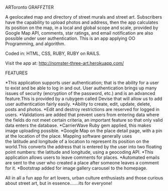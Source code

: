 ARToronto GRAFFZTER

A geolocated map and directory of street murals and street art. Subscribers have the capability to upload photos and address, then the app calculates its position on the map, in a local and global scope and scale, provided by Google Map API, comments, star ratings, and email notification are also possible under user authentication. This is an app applying  OO Programming, and algorithm.

Coded in: HTML, CSS, RUBY, RUBY on RAILS.

Visit the app at: http://nomster-three-art.herokuapp.com/

FEATURES

*This application supports user authentication; that is the ability for a user to exist and be able to log in and out. User authentication brings up many issues of security (encryption of the password, etc.) and is an advanced feature.This is provided by a rubygem called Devise that will allow us to add user authentication fairly easily.
*Ability to create, edit, update, delete, posts and photos.
*Edit and destroy restrictions are reserved for logged in users.
*Validations are added that prevent users from entering data where the fields do not meet certain criteria, an important feature so that only valid data enters the database.
*CarrierWave Ruby gem applied, this makes image uploading possible.
*Google Map on the place detail page, with a pin at the location of the place. Mapping software generally uses the latitude and longitude of a location to represent its position on the world.This converts the address that is entered by the user into two floating point numbers: the latitude and longitude, using a geocoding API.
*This application allows users to leave comments for places.
*Automated emails are sent to the user who created a place after someone leaves a comment for it.
*Bootstrap added for image gallery carousel to the homepage. 

All in all a fun app for art lovers, urban culture enthusiasts and those curious about street art, but in essence…….its for everyone!


